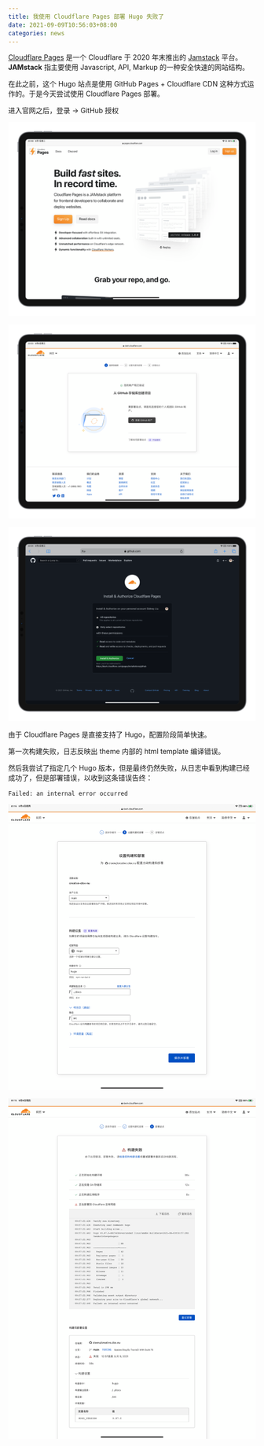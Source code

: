 ```yaml
---
title: 我使用 Cloudflare Pages 部署 Hugo 失败了
date: 2021-09-09T10:56:03+08:00
categories: news
---
```


[Cloudflare Pages](https://pages.cloudflare.com) 是一个 Cloudflare 于 2020 年末推出的 [Jamstack](https://jamstack.org) 平台。**JAMstack** 指主要使用 Javascript, API, Markup 的一种安全快速的网站结构。

在此之前，这个 Hugo 站点是使用 GitHub Pages + Cloudflare CDN 这种方式运作的。于是今天尝试使用 Cloudflare Pages 部署。

进入官网之后，登录 -> GitHub 授权

![图片](assets/IMG_1.png)

![图片](assets/IMG_2.png)

![图片](assets/IMG_3.png)

由于 Cloudflare Pages 是直接支持了 Hugo，配置阶段简单快速。

第一次构建失败，日志反映出 theme 内部的 html template 编译错误。

然后我尝试了指定几个 Hugo 版本，但是最终仍然失败，从日志中看到构建已经成功了，但是部署错误，以收到这条错误告终：

```
Failed: an internal error occurred
```

![图片](assets/IMG_4.png)

![图片](assets/IMG_5.png)